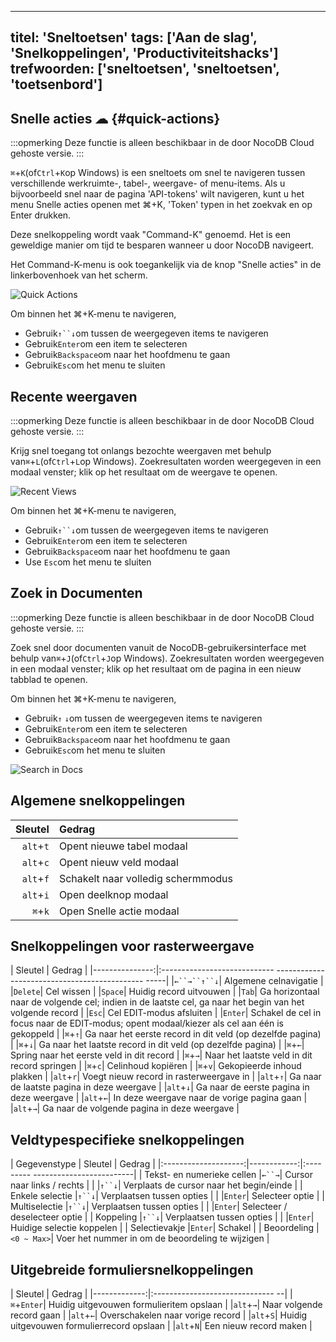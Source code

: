***

titel: 'Sneltoetsen'
tags: \['Aan de slag', 'Snelkoppelingen', 'Productiviteitshacks']
trefwoorden: \['sneltoetsen', 'sneltoetsen', 'toetsenbord']
-----------------------------------------------------------

## Snelle acties ☁ {#quick-actions}

:::opmerking
Deze functie is alleen beschikbaar in de door NocoDB Cloud gehoste versie.
:::

`⌘`+`K`(of`Ctrl`+`K`op Windows) is een sneltoets om snel te navigeren tussen verschillende werkruimte-, tabel-, weergave- of menu-items. Als u bijvoorbeeld snel naar de pagina 'API-tokens' wilt navigeren, kunt u het menu Snelle acties openen met ⌘+K, 'Token' typen in het zoekvak en op Enter drukken.

Deze snelkoppeling wordt vaak "Command-K" genoemd. Het is een geweldige manier om tijd te besparen wanneer u door NocoDB navigeert.

Het Command-K-menu is ook toegankelijk via de knop "Snelle acties" in de linkerbovenhoek van het scherm.

![Quick Actions](/img/v2/cmd-k.png)

Om binnen het ⌘+K-menu te navigeren,

* Gebruik`↑``↓`om tussen de weergegeven items te navigeren
* Gebruik`Enter`om een item te selecteren
* Gebruik`Backspace`om naar het hoofdmenu te gaan
* Gebruik`Esc`om het menu te sluiten

## Recente weergaven

:::opmerking
Deze functie is alleen beschikbaar in de door NocoDB Cloud gehoste versie.
:::

Krijg snel toegang tot onlangs bezochte weergaven met behulp van`⌘`+`L`(of`Ctrl`+`L`op Windows). Zoekresultaten worden weergegeven in een modaal venster; klik op het resultaat om de weergave te openen.

![Recent Views](/img/v2/cmd-l.png)

Om binnen het ⌘+K-menu te navigeren,

* Gebruik`↑``↓`om tussen de weergegeven items te navigeren
* Gebruik`Enter`om een item te selecteren
* Gebruik`Backspace`om naar het hoofdmenu te gaan
* Use `Esc`om het menu te sluiten

## Zoek in Documenten

:::opmerking
Deze functie is alleen beschikbaar in de door NocoDB Cloud gehoste versie.
:::

Zoek snel door documenten vanuit de NocoDB-gebruikersinterface met behulp van`⌘`+`J`(of`Ctrl`+`J`op Windows). Zoekresultaten worden weergegeven in een modaal venster; klik op het resultaat om de pagina in een nieuw tabblad te openen.

Om binnen het ⌘+K-menu te navigeren,

* Gebruik`↑` `↓`om tussen de weergegeven items te navigeren
* Gebruik`Enter`om een item te selecteren
* Gebruik`Backspace`om naar het hoofdmenu te gaan
* Gebruik`Esc`om het menu te sluiten

![Search in Docs](/img/v2/cmd-j.png)

## Algemene snelkoppelingen

| Sleutel | Gedrag |
|------------:|:------------------------------|
|`alt`+`t`| Opent nieuwe tabel modaal |
|`alt`+`c`| Opent nieuw veld modaal |
|`alt`+`f`| Schakelt naar volledig schermmodus |
|`alt`+`i`| Open deelknop modaal |
|`⌘`+`k`| Open Snelle actie modaal |

## Snelkoppelingen voor rasterweergave

| Sleutel | Gedrag |
|---------------:|:---------------------------- --------------------------------------------- -----|
|`←``→``↑``↓`| Algemene celnavigatie |
|`Delete`| Cel wissen |
|`Space`| Huidig record uitvouwen |
|`Tab`| Ga horizontaal naar de volgende cel; indien in de laatste cel, ga naar het begin van het volgende record |
|`Esc`| Cel EDIT-modus afsluiten |
|`Enter`| Schakel de cel in focus naar de EDIT-modus; opent modaal/kiezer als cel aan één is gekoppeld |
|`⌘`+`↑`| Ga naar het eerste record in dit veld (op dezelfde pagina) |
|`⌘`+`↓`| Ga naar het laatste record in dit veld (op dezelfde pagina) |
|`⌘`+`←`| Spring naar het eerste veld in dit record |
|`⌘`+`→`| Naar het laatste veld in dit record springen |
|`⌘`+`c`| Celinhoud kopiëren |
|`⌘`+`v`| Gekopieerde inhoud plakken |
|`alt`+`r`| Voegt nieuw record in rasterweergave in |
|`alt`+`↑`| Ga naar de laatste pagina in deze weergave |
|`alt`+`↓`| Ga naar de eerste pagina in deze weergave |
|`alt`+`←`| In deze weergave naar de vorige pagina gaan |
|`alt`+`→`| Ga naar de volgende pagina in deze weergave |

## Veldtypespecifieke snelkoppelingen

| Gegevenstype | Sleutel | Gedrag |
|:--------------------:|------------:|:--------- -------------------------|
| Tekst- en numerieke cellen |`←``→`| Cursor naar links / rechts |
| |`↑``↓`| Verplaats de cursor naar het begin/einde |
| Enkele selectie |`↑``↓`| Verplaatsen tussen opties |
| |`Enter`| Selecteer optie |
| Multiselectie |`↑``↓`| Verplaatsen tussen opties |
| |`Enter`| Selecteer / deselecteer optie |
| Koppeling |`↑``↓`| Verplaatsen tussen opties |
| |`Enter`| Huidige selectie koppelen |
| Selectievakje |`Enter`| Schakel |
| Beoordeling |`<0 ~ Max>`| Voer het nummer in om de beoordeling te wijzigen |

## Uitgebreide formuliersnelkoppelingen

| Sleutel | Gedrag |
|-------------:|:------------------------------ --|
|`⌘`+`Enter`| Huidig uitgevouwen formulieritem opslaan |
|`alt`+`→`| Naar volgende record gaan |
|`alt`+`←`| Overschakelen naar vorige record |
|`alt`+`S`| Huidig uitgevouwen formulierrecord opslaan |
|`alt`+`N`| Een nieuw record maken |
